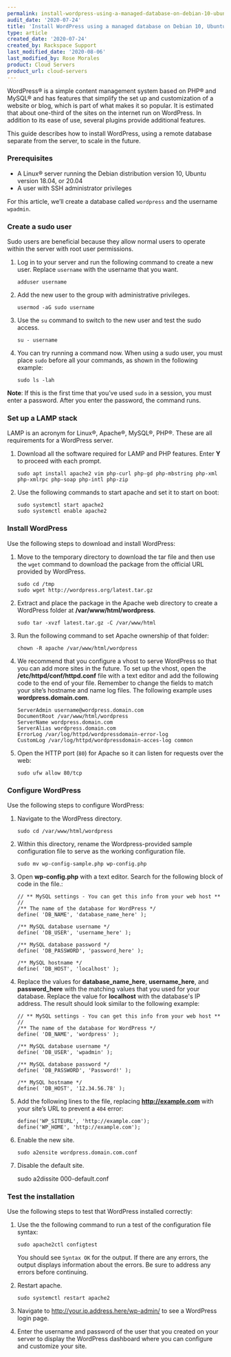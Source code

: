 ```yaml
---
permalink: install-wordpress-using-a-managed-database-on-debian-10-ubuntu-18-20/
audit_date: '2020-07-24'
title: 'Install WordPress using a managed database on Debian 10, Ubuntu 18.04, and 20.04'
type: article
created_date: '2020-07-24'
created_by: Rackspace Support
last_modified_date: '2020-08-06'
last_modified_by: Rose Morales
product: Cloud Servers
product_url: cloud-servers
---
```


WordPress&reg; is a simple content management system based on PHP&reg; and MySQL&reg; and has
features that simplify the set up and customization of a website or blog, which
is part of what makes it so popular. It is estimated that about one-third of
the sites on the internet run on WordPress. In addition to its ease of use, several
plugins provide additional features.

This guide describes how to install WordPress, using a remote database separate
from the server, to scale in the future.

### Prerequisites

- A Linux&reg; server running the Debian distribution version 10, Ubuntu version 18.04, or 20.04
- A user with SSH administrator privileges


For this article, we’ll create a database called `wordpress` and the username `wpadmin`.

### Create a sudo user

Sudo users are beneficial because they allow normal users to operate within the server
with root user permissions.

1. Log in to your server and run the following command to create a new user.
   Replace `username` with the username that you want.

       adduser username

2. Add the new user to the group with administrative privileges.

       usermod -aG sudo username

3. Use the `su` command to switch to the new user and test the sudo access.

       su - username

4. You can try running a command now. When using a sudo user, you must place `sudo` before
   all your commands, as shown in the following example:

       sudo ls -lah

**Note**: If this is the first time that you’ve used `sudo` in a session, you must enter a
password. After you enter the password, the command runs.

### Set up a LAMP stack

LAMP is an acronym for Linux&reg;, Apache&reg;, MySQL&reg;, PHP&reg;. These are
all requirements for a WordPress server.

1. Download all the software required for LAMP and PHP features. Enter
   **Y** to proceed with each prompt.

       sudo apt install apache2 vim php-curl php-gd php-mbstring php-xml php-xmlrpc php-soap php-intl php-zip

2. Use the following commands to start apache and set it to start on boot:

       sudo systemctl start apache2
       sudo systemctl enable apache2

### Install WordPress

Use the following steps to download and install WordPress:

1. Move to the temporary directory to download the tar file and then use
   the `wget` command to download the package from the official URL provided by WordPress.

       sudo cd /tmp
       sudo wget http://wordpress.org/latest.tar.gz

2. Extract and place the package in the Apache web directory to create a WordPress
   folder at **/var/www/html/wordpress**.

       sudo tar -xvzf latest.tar.gz -C /var/www/html

3. Run the following command to set Apache ownership of that folder:

       chown -R apache /var/www/html/wordpress

4. We recommend that you configure a vhost to serve WordPress so that you can add more sites
   in the future. To set up the vhost, open the **/etc/httpd/conf/httpd.conf** file with a
   text editor and add the following code to the end of your file. Remember to change the
   fields to match your site’s hostname and name log files. The following example
   uses **wordpress.domain.com**.

       ServerAdmin username@wordpress.domain.com
       DocumentRoot /var/www/html/wordpress
       ServerName wordpress.domain.com
       ServerAlias wordpress.domain.com
       ErrorLog /var/log/httpd/wordpressdomain-error-log
       CustomLog /var/log/httpd/wordpressdomain-acces-log common

5. Open the HTTP port (`80`) for Apache so it can listen for requests over the web:

       sudo ufw allow 80/tcp

### Configure WordPress

Use the following steps to configure WordPress:

1. Navigate to the WordPress directory.

       sudo cd /var/www/html/wordpress

2. Within this directory, rename the Wordpress-provided sample configuration
   file to serve as the working configuration file.

       sudo mv wp-config-sample.php wp-config.php

3. Open **wp-config.php** with a text editor. Search for the following block
   of code in the file.:

       // ** MySQL settings - You can get this info from your web host ** //
       /** The name of the database for WordPress */
       define( 'DB_NAME', 'database_name_here' );

       /** MySQL database username */
       define( 'DB_USER', 'username_here' );

       /** MySQL database password */
       define( 'DB_PASSWORD', 'password_here' );

       /** MySQL hostname */
       define( 'DB_HOST', 'localhost' );

4. Replace the values for **database_name_here**, **username_here**, and **password_here** with
   the matching values that you used for your database. Replace the value for **localhost**
   with the database's IP address. The result should look similar to the following example:

       // ** MySQL settings - You can get this info from your web host ** //
       /** The name of the database for WordPress */
       define( 'DB_NAME', 'wordpress' );

       /** MySQL database username */
       define( 'DB_USER', 'wpadmin' );

       /** MySQL database password */
       define( 'DB_PASSWORD', 'Password!' );

       /** MySQL hostname */
       define( 'DB_HOST', '12.34.56.78' );

5. Add the following lines to the file, replacing **http://example.com** with your
   site’s URL to prevent a `404` error:

       define('WP_SITEURL', 'http://example.com');
       define('WP_HOME', 'http://example.com');

6. Enable the new site.

       sudo a2ensite wordpress.domain.com.conf

7. Disable the default site.

      sudo a2dissite 000-default.conf

### Test the installation

Use the following steps to test that WordPress installed correctly:

1. Use the the following command to run a test of the configuration file syntax:

       sudo apache2ctl configtest
   
   You should see `Syntax OK` for the output. If there are any errors, the output displays
   information about the errors. Be sure to address any errors before continuing. 

2. Restart apache.

       sudo systemctl restart apache2

3. Navigate to http://your.ip.address.here/wp-admin/ to see a WordPress login page.

4. Enter the username and password of the user that you created on your server to display
   the WordPress dashboard where you can configure and customize your site.
